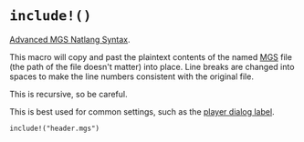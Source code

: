 # `include!()`

[Advanced MGS Natlang Syntax](../../mgs/advanced_mgs_natlang_syntax).

This macro will copy and past the plaintext contents of the named [MGS](../../mgs/mgs_natlang) file (the path of the file doesn't matter) into place. Line breaks are changed into spaces to make the line numbers consistent with the original file.

This is recursive, so be careful.

This is best used for common settings, such as the [player dialog label](../../mgs/dialog_settings_target_block).

```mgs
include!("header.mgs")
```
